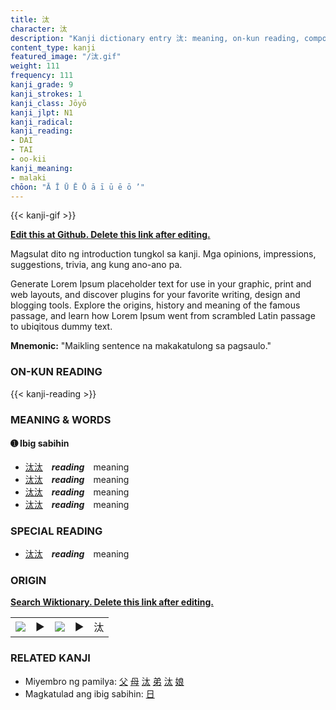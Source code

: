 ```yaml
---
title: 汰
character: 汰
description: "Kanji dictionary entry 汰: meaning, on-kun reading, compounds, origin, related kanji"
content_type: kanji
featured_image: "/汰.gif"
weight: 111
frequency: 111
kanji_grade: 9
kanji_strokes: 1
kanji_class: Jōyō
kanji_jlpt: N1
kanji_radical: 
kanji_reading: 
- DAI
- TAI
- oo-kii
kanji_meaning:
- malaki
chōon: "Ā Ī Ū Ē Ō ā ī ū ē ō ’"
---
```

[//]: # (Don't edit the line below. Kanji animated GIF code is automatically generated.)
{{< kanji-gif >}}

[//]: # (Edit below this line.)

**[Edit this at Github. Delete this link after editing.](https://github.com/tim0g/tim/tree/main/content/kanji/汰/index.md)**

Magsulat dito ng introduction tungkol sa kanji. Mga opinions, impressions, suggestions, trivia, ang kung ano-ano pa.

Generate Lorem Ipsum placeholder text for use in your graphic, print and web layouts, and discover plugins for your favorite writing, design and blogging tools. Explore the origins, history and meaning of the famous passage, and learn how Lorem Ipsum went from scrambled Latin passage to ubiqitous dummy text.
 
**Mnemonic:** "Maikling sentence na makakatulong sa pagsaulo."

### ON-KUN READING

[//]: # (Don't edit the line below. ON-KUN READING code is automatically generated.)
{{< kanji-reading >}}

### MEANING & WORDS

#### ➊ **Ibig sabihin**
  - [汰](../汰)[汰](../汰)　***reading***　meaning
  - [汰](../汰)[汰](../汰)　***reading***　meaning
  - [汰](../汰)[汰](../汰)　***reading***　meaning
  - [汰](../汰)[汰](../汰)　***reading***　meaning

### SPECIAL READING
  - [汰](../汰)[汰](../汰)　***reading***　meaning

### ORIGIN

**[Search Wiktionary. Delete this link after editing.](https://wiktionary.org/wiki/汰)**
<table class="kanji-table"><tr><td>
<img src="60px-汰-bronze.svg.png">
</td><td>▶</td><td>
<img src="60px-汰-oracle.svg.png">
</td><td>▶</td>
<td class="kanji-origin">汰</td>
</tr></table>

### RELATED KANJI
- Miyembro ng pamilya: [父](../父) [母](../母) [汰](../汰) [弟](../弟) [汰](../汰) [娘](../娘)
- Magkatulad ang ibig sabihin: [日](../日)
